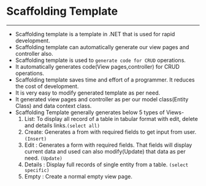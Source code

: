 # Scaffolding Template
---------------------
* Scaffolding template is a template in .NET that is used for rapid development.
* Scaffolding template can automatically generate our view pages and controller also.
* Scaffolding template is used to `generate code for CRUD` operations.
* It automatically generates code(View pages,controller) for CRUD operations.
* Scaffolding template saves time and effort of a programmer. It reduces the cost of development.
* It is very easy to modify generated template as per need.
* It generated view pages and controller as per our model class(Entity Class) and data context class.
* Scaffolding Template generally generates below 5 types of Views-
  1. List: To display all record of a table in tabular format with edit, delete and details links.`(select all)`
  2. Create: Generates a from with required fields to get input from user. `(Insert)`
  3. Edit : Generates a form with required fields. That fields will display current data and used can also modify(Update) that data as per need. `(Update)`
  4. Details : Display full records of single entity from a table. `(select specific)`
  5. Empty : Create a normal empty view page.
